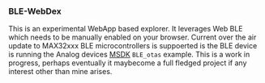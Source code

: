 ### BLE-WebDex 
This is an experimental WebApp based explorer. It leverages Web BLE which needs to be manually enabled on your browser.
Current over the air update to MAX32xxx BLE microcontrollers is suppoerted is the BLE device is running the Analog devices [MSDK](https://github.com/Analog-Devices-MSDK/msdk) `BLE_otas` example. 
This is a work in progress, perhaps eventually it maybecome a full fledged project if any interest other than mine arises. 
